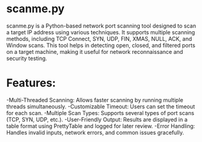 <h1>scanme.py</h1>

scanme.py is a Python-based network port scanning tool designed to scan a target IP address using various techniques. It supports multiple scanning methods, including TCP Connect, SYN, UDP, FIN, XMAS, NULL, ACK, and Window scans. This tool helps in detecting open, closed, and filtered ports on a target machine, making it useful for network reconnaissance and security testing.

<h1>Features:</h1>

  -Multi-Threaded Scanning: Allows faster scanning by running multiple threads simultaneously.
  -Customizable Timeout: Users can set the timeout for each scan.
  -Multiple Scan Types: Supports several types of port scans (TCP, SYN, UDP, etc.).
   -User-Friendly Output: Results are displayed in a table format using PrettyTable and logged for later review.
   -Error Handling: Handles invalid inputs, network errors, and common issues gracefully.
